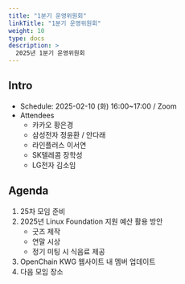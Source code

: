 ```yaml
---
title: "1분기 운영위원회"
linkTitle: "1분기 운영위원회"
weight: 10
type: docs
description: >
  2025년 1분기 운영위원회
---
```


## Intro

* Schedule: 2025-02-10 (화) 16:00~17:00 / Zoom
* Attendees
   * 카카오 황은경
   * 삼성전자 정윤환 / 안다래
   * 라인플러스 이서연
   * SK텔레콤 장학성
   * LG전자 김소임

## Agenda

1. 25차 모임 준비
2. 2025년 Linux Foundation 지원 예산 활용 방안
   - 굿즈 제작
   - 연말 시상
   - 정기 미팅 시 식음료 제공
3. OpenChain KWG 웹사이트 내 멤버 업데이트
4. 다음 모임 장소